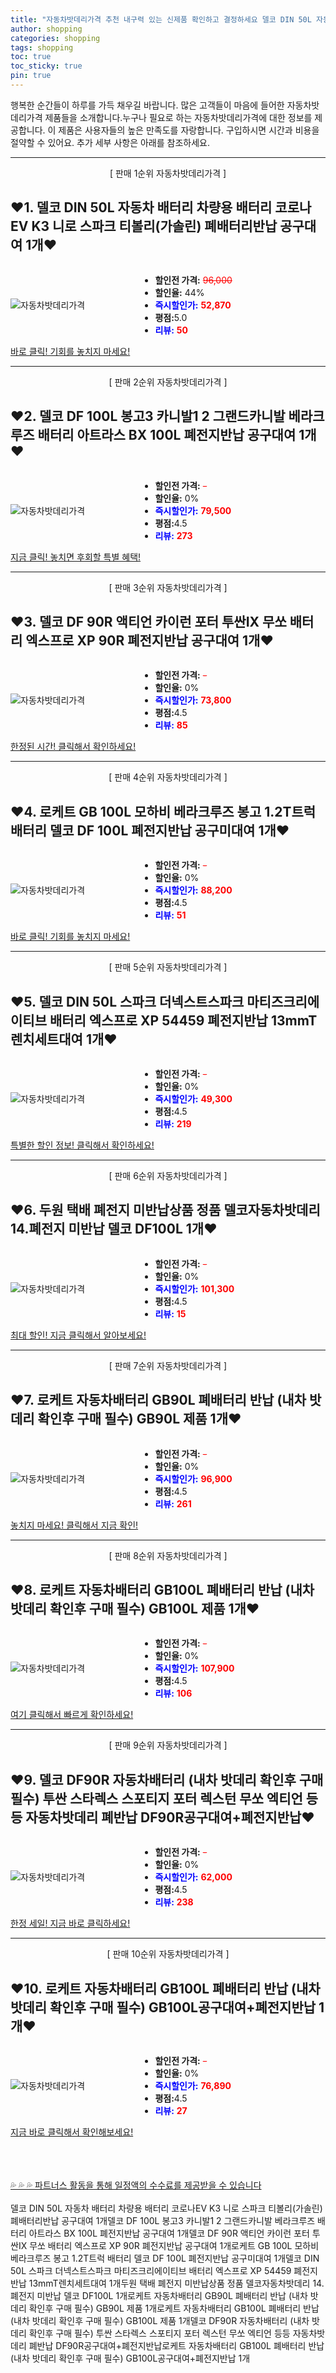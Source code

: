 ```yaml
---
title: "자동차밧데리가격 추천 내구력 있는 신제품 확인하고 결정하세요 델코 DIN 50L 자동차 배터리"
author: shopping
categories: shopping
tags: shopping
toc: true
toc_sticky: true
pin: true
---
```

행복한 순간들이 하루를 가득 채우길 바랍니다. 많은 고객들이 마음에 들어한 자동차밧데리가격 제품들을 소개합니다.누구나 필요로 하는 자동차밧데리가격에 대한 정보를 제공합니다. 이 제품은 사용자들의 높은 만족도를 자랑합니다. 구입하시면 시간과 비용을 절약할 수 있어요. 추가 세부 사항은 아래를 참조하세요.

---
<p class="toplist" style="margin: 0 auto; display: block; width: fit-content;">[ 판매 1순위 자동차밧데리가격 ]</p>

<h2><strong>❤️1. 델코 DIN 50L 자동차 배터리 차량용 배터리 코로나EV K3 니로 스파크 티볼리(가솔린) 폐배터리반납 공구대여 1개❤️</strong></h2>

<div style="display: flex; align-items: center;">
    <div style="flex: 0.4;">
        <img src="https://thumbnail9.coupangcdn.com/thumbnails/remote/230x230ex/image/vendor_inventory/ef79/a0db17faa5afdf56d8030898f3f69902526e09c94a645f5c18674e9d6f7b.png" alt="자동차밧데리가격" style="max-width: 100%;">
    </div>
    <div style="flex: 0.6; margin-left: 10px;">
        <ul>
            <li><strong>할인전 가격:</strong> <del style="color: red;">96,000</del></li>
            <li><strong>할인율:</strong> 44%</li>
            <li><span style='color:blue'><strong>즉시할인가:</strong></span> <span style='color:red'><strong>52,870</strong></span></li>
            <li><strong>평점:</strong>5.0</li>
            <li><span style='color:blue'><strong>리뷰:</strong></span> <span style='color:red'><strong>50</strong></span></li>
        </ul>
    </div>
</div>
<div class="center">
    <a href="https://selin100587001.github.io?lptag=AF9450613&subid=githubio&pageKey=5510480162&traceid=V0-153&itemId=8587596892&vendorItemId=75874875489" class="myButton">
        바로 클릭! 기회를 놓치지 마세요!
    </a>
</div>


---
<p class="toplist" style="margin: 0 auto; display: block; width: fit-content;">[ 판매 2순위 자동차밧데리가격 ]</p>

<h2><strong>❤️2. 델코 DF 100L 봉고3 카니발1 2 그랜드카니발 베라크루즈 배터리 아트라스 BX 100L 폐전지반납 공구대여 1개❤️</strong></h2>

<div style="display: flex; align-items: center;">
    <div style="flex: 0.4;">
        <img src="https://thumbnail8.coupangcdn.com/thumbnails/remote/230x230ex/image/vendor_inventory/0aba/31c6cecfa9c057b0234324a2b15407840492890020e61c47bb5da5ff7787.jpg" alt="자동차밧데리가격" style="max-width: 100%;">
    </div>
    <div style="flex: 0.6; margin-left: 10px;">
        <ul>
            <li><strong>할인전 가격:</strong> <del style="color: red;">-</del></li>
            <li><strong>할인율:</strong> 0%</li>
            <li><span style='color:blue'><strong>즉시할인가:</strong></span> <span style='color:red'><strong>79,500</strong></span></li>
            <li><strong>평점:</strong>4.5</li>
            <li><span style='color:blue'><strong>리뷰:</strong></span> <span style='color:red'><strong>273</strong></span></li>
        </ul>
    </div>
</div>
<div class="center">
    <a href="https://selin100587001.github.io?lptag=AF9450613&subid=githubio&pageKey=5280215412&traceid=V0-153&itemId=7553290028&vendorItemId=74845260560" class="myButton">
        지금 클릭! 놓치면 후회할 특별 혜택!
    </a>
</div>


---
<p class="toplist" style="margin: 0 auto; display: block; width: fit-content;">[ 판매 3순위 자동차밧데리가격 ]</p>

<h2><strong>❤️3. 델코 DF 90R 액티언 카이런 포터 투싼IX 무쏘 배터리 엑스프로 XP 90R 폐전지반납 공구대여 1개❤️</strong></h2>

<div style="display: flex; align-items: center;">
    <div style="flex: 0.4;">
        <img src="https://thumbnail8.coupangcdn.com/thumbnails/remote/230x230ex/image/vendor_inventory/b2d9/b7aaf3c80356e1e7ec8b093303e0eb382391e17ebaff14ac19a1367fa7ea.jpg" alt="자동차밧데리가격" style="max-width: 100%;">
    </div>
    <div style="flex: 0.6; margin-left: 10px;">
        <ul>
            <li><strong>할인전 가격:</strong> <del style="color: red;">-</del></li>
            <li><strong>할인율:</strong> 0%</li>
            <li><span style='color:blue'><strong>즉시할인가:</strong></span> <span style='color:red'><strong>73,800</strong></span></li>
            <li><strong>평점:</strong>4.5</li>
            <li><span style='color:blue'><strong>리뷰:</strong></span> <span style='color:red'><strong>85</strong></span></li>
        </ul>
    </div>
</div>
<div class="center">
    <a href="https://selin100587001.github.io?lptag=AF9450613&subid=githubio&pageKey=5280166029&traceid=V0-153&itemId=7553125806&vendorItemId=74845123668" class="myButton">
        한정된 시간! 클릭해서 확인하세요!
    </a>
</div>


---
<p class="toplist" style="margin: 0 auto; display: block; width: fit-content;">[ 판매 4순위 자동차밧데리가격 ]</p>

<h2><strong>❤️4. 로케트 GB 100L 모하비 베라크루즈 봉고 1.2T트럭 배터리 델코 DF 100L 폐전지반납 공구미대여 1개❤️</strong></h2>

<div style="display: flex; align-items: center;">
    <div style="flex: 0.4;">
        <img src="https://thumbnail8.coupangcdn.com/thumbnails/remote/230x230ex/image/vendor_inventory/0f97/2445dea56efebb102b40340f2b8124109f4569dde415cac6572bef6b7f31.jpg" alt="자동차밧데리가격" style="max-width: 100%;">
    </div>
    <div style="flex: 0.6; margin-left: 10px;">
        <ul>
            <li><strong>할인전 가격:</strong> <del style="color: red;">-</del></li>
            <li><strong>할인율:</strong> 0%</li>
            <li><span style='color:blue'><strong>즉시할인가:</strong></span> <span style='color:red'><strong>88,200</strong></span></li>
            <li><strong>평점:</strong>4.5</li>
            <li><span style='color:blue'><strong>리뷰:</strong></span> <span style='color:red'><strong>51</strong></span></li>
        </ul>
    </div>
</div>
<div class="center">
    <a href="https://selin100587001.github.io?lptag=AF9450613&subid=githubio&pageKey=5297191380&traceid=V0-153&itemId=7637509203&vendorItemId=74927948322" class="myButton">
        바로 클릭! 기회를 놓치지 마세요!
    </a>
</div>


---
<p class="toplist" style="margin: 0 auto; display: block; width: fit-content;">[ 판매 5순위 자동차밧데리가격 ]</p>

<h2><strong>❤️5. 델코 DIN 50L 스파크 더넥스트스파크 마티즈크리에이티브 배터리 엑스프로 XP 54459 폐전지반납 13mmT렌치세트대여 1개❤️</strong></h2>

<div style="display: flex; align-items: center;">
    <div style="flex: 0.4;">
        <img src="https://thumbnail7.coupangcdn.com/thumbnails/remote/230x230ex/image/vendor_inventory/9284/2a8a152d27ac90f6dbbc632d468f80d483349dc8f0b8c9151ed33d40866d.jpg" alt="자동차밧데리가격" style="max-width: 100%;">
    </div>
    <div style="flex: 0.6; margin-left: 10px;">
        <ul>
            <li><strong>할인전 가격:</strong> <del style="color: red;">-</del></li>
            <li><strong>할인율:</strong> 0%</li>
            <li><span style='color:blue'><strong>즉시할인가:</strong></span> <span style='color:red'><strong>49,300</strong></span></li>
            <li><strong>평점:</strong>4.5</li>
            <li><span style='color:blue'><strong>리뷰:</strong></span> <span style='color:red'><strong>219</strong></span></li>
        </ul>
    </div>
</div>
<div class="center">
    <a href="https://selin100587001.github.io?lptag=AF9450613&subid=githubio&pageKey=5295505234&traceid=V0-153&itemId=7629660347&vendorItemId=74920420852" class="myButton">
        특별한 할인 정보! 클릭해서 확인하세요!
    </a>
</div>


---
<p class="toplist" style="margin: 0 auto; display: block; width: fit-content;">[ 판매 6순위 자동차밧데리가격 ]</p>

<h2><strong>❤️6. 두원 택배 폐전지 미반납상품 정품 델코자동차밧데리 14.폐전지 미반납 델코 DF100L 1개❤️</strong></h2>

<div style="display: flex; align-items: center;">
    <div style="flex: 0.4;">
        <img src="https://thumbnail7.coupangcdn.com/thumbnails/remote/230x230ex/image/vendor_inventory/5bc4/533d11f3e7ced63a3741fbef7e8078aeae3cdbc36dcc9ec9e115d0490402.jpg" alt="자동차밧데리가격" style="max-width: 100%;">
    </div>
    <div style="flex: 0.6; margin-left: 10px;">
        <ul>
            <li><strong>할인전 가격:</strong> <del style="color: red;">-</del></li>
            <li><strong>할인율:</strong> 0%</li>
            <li><span style='color:blue'><strong>즉시할인가:</strong></span> <span style='color:red'><strong>101,300</strong></span></li>
            <li><strong>평점:</strong>4.5</li>
            <li><span style='color:blue'><strong>리뷰:</strong></span> <span style='color:red'><strong>15</strong></span></li>
        </ul>
    </div>
</div>
<div class="center">
    <a href="https://selin100587001.github.io?lptag=AF9450613&subid=githubio&pageKey=324139039&traceid=V0-153&itemId=1037859202&vendorItemId=5492917560" class="myButton">
        최대 할인! 지금 클릭해서 알아보세요!
    </a>
</div>


---
<p class="toplist" style="margin: 0 auto; display: block; width: fit-content;">[ 판매 7순위 자동차밧데리가격 ]</p>

<h2><strong>❤️7. 로케트 자동차배터리 GB90L 폐배터리 반납 (내차 밧데리 확인후 구매 필수) GB90L 제품 1개❤️</strong></h2>

<div style="display: flex; align-items: center;">
    <div style="flex: 0.4;">
        <img src="https://thumbnail6.coupangcdn.com/thumbnails/remote/230x230ex/image/vendor_inventory/8ae6/729f76aaf8a226632e730de2b24edb8ce6fddc71a291ff85ae3ff8122256.jpg" alt="자동차밧데리가격" style="max-width: 100%;">
    </div>
    <div style="flex: 0.6; margin-left: 10px;">
        <ul>
            <li><strong>할인전 가격:</strong> <del style="color: red;">-</del></li>
            <li><strong>할인율:</strong> 0%</li>
            <li><span style='color:blue'><strong>즉시할인가:</strong></span> <span style='color:red'><strong>96,900</strong></span></li>
            <li><strong>평점:</strong>4.5</li>
            <li><span style='color:blue'><strong>리뷰:</strong></span> <span style='color:red'><strong>261</strong></span></li>
        </ul>
    </div>
</div>
<div class="center">
    <a href="https://selin100587001.github.io?lptag=AF9450613&subid=githubio&pageKey=93477747&traceid=V0-153&itemId=289725025&vendorItemId=3712403914" class="myButton">
        놓치지 마세요! 클릭해서 지금 확인!
    </a>
</div>


---
<p class="toplist" style="margin: 0 auto; display: block; width: fit-content;">[ 판매 8순위 자동차밧데리가격 ]</p>

<h2><strong>❤️8. 로케트 자동차배터리 GB100L 폐배터리 반납 (내차 밧데리 확인후 구매 필수) GB100L 제품 1개❤️</strong></h2>

<div style="display: flex; align-items: center;">
    <div style="flex: 0.4;">
        <img src="https://thumbnail8.coupangcdn.com/thumbnails/remote/230x230ex/image/vendor_inventory/b644/81686045f54486b1b903f6f4c38e861694bbd5fc4ba021050cf25584c28c.jpg" alt="자동차밧데리가격" style="max-width: 100%;">
    </div>
    <div style="flex: 0.6; margin-left: 10px;">
        <ul>
            <li><strong>할인전 가격:</strong> <del style="color: red;">-</del></li>
            <li><strong>할인율:</strong> 0%</li>
            <li><span style='color:blue'><strong>즉시할인가:</strong></span> <span style='color:red'><strong>107,900</strong></span></li>
            <li><strong>평점:</strong>4.5</li>
            <li><span style='color:blue'><strong>리뷰:</strong></span> <span style='color:red'><strong>106</strong></span></li>
        </ul>
    </div>
</div>
<div class="center">
    <a href="https://selin100587001.github.io?lptag=AF9450613&subid=githubio&pageKey=93480470&traceid=V0-153&itemId=289731680&vendorItemId=3712424026" class="myButton">
        여기 클릭해서 빠르게 확인하세요!
    </a>
</div>


---
<p class="toplist" style="margin: 0 auto; display: block; width: fit-content;">[ 판매 9순위 자동차밧데리가격 ]</p>

<h2><strong>❤️9. 델코 DF90R 자동차배터리 (내차 밧데리 확인후 구매 필수) 투싼 스타렉스 스포티지 포터 렉스턴 무쏘 엑티언 등등 자동차밧데리 폐반납 DF90R공구대여+폐전지반납❤️</strong></h2>

<div style="display: flex; align-items: center;">
    <div style="flex: 0.4;">
        <img src="https://thumbnail9.coupangcdn.com/thumbnails/remote/230x230ex/image/vendor_inventory/a24a/ab721986a45ad2551a21b78d2d977b552f5b533be2ae6146d526b2f00bde.jpg" alt="자동차밧데리가격" style="max-width: 100%;">
    </div>
    <div style="flex: 0.6; margin-left: 10px;">
        <ul>
            <li><strong>할인전 가격:</strong> <del style="color: red;">-</del></li>
            <li><strong>할인율:</strong> 0%</li>
            <li><span style='color:blue'><strong>즉시할인가:</strong></span> <span style='color:red'><strong>62,000</strong></span></li>
            <li><strong>평점:</strong>4.5</li>
            <li><span style='color:blue'><strong>리뷰:</strong></span> <span style='color:red'><strong>238</strong></span></li>
        </ul>
    </div>
</div>
<div class="center">
    <a href="https://selin100587001.github.io?lptag=AF9450613&subid=githubio&pageKey=5723447006&traceid=V0-153&itemId=9580817733&vendorItemId=77059772414" class="myButton">
        한정 세일! 지금 바로 클릭하세요!
    </a>
</div>


---
<p class="toplist" style="margin: 0 auto; display: block; width: fit-content;">[ 판매 10순위 자동차밧데리가격 ]</p>

<h2><strong>❤️10. 로케트 자동차배터리 GB100L 폐배터리 반납 (내차 밧데리 확인후 구매 필수) GB100L공구대여+폐전지반납 1개❤️</strong></h2>

<div style="display: flex; align-items: center;">
    <div style="flex: 0.4;">
        <img src="https://thumbnail10.coupangcdn.com/thumbnails/remote/230x230ex/image/vendor_inventory/583a/385e39266f539eb1d4d19544369bc1fba2ce96113e239fe9e4ba0d7c9128.jpg" alt="자동차밧데리가격" style="max-width: 100%;">
    </div>
    <div style="flex: 0.6; margin-left: 10px;">
        <ul>
            <li><strong>할인전 가격:</strong> <del style="color: red;">-</del></li>
            <li><strong>할인율:</strong> 0%</li>
            <li><span style='color:blue'><strong>즉시할인가:</strong></span> <span style='color:red'><strong>76,890</strong></span></li>
            <li><strong>평점:</strong>4.5</li>
            <li><span style='color:blue'><strong>리뷰:</strong></span> <span style='color:red'><strong>27</strong></span></li>
        </ul>
    </div>
</div>
<div class="center">
    <a href="https://selin100587001.github.io?lptag=AF9450613&subid=githubio&pageKey=7669163988&traceid=V0-153&itemId=20453642662&vendorItemId=90174228500" class="myButton">
        지금 바로 클릭해서 확인해보세요!
    </a>
</div>

<br><br><br>[💦 💦 💦 파트너스 활동을 통해 일정액의 수수료를 제공받을 수 있습니다](https://link.coupang.com/a/bcpT2c)<br><br>델코 DIN 50L 자동차 배터리 차량용 배터리 코로나EV K3 니로 스파크 티볼리(가솔린) 폐배터리반납 공구대여 1개델코 DF 100L 봉고3 카니발1 2 그랜드카니발 베라크루즈 배터리 아트라스 BX 100L 폐전지반납 공구대여 1개델코 DF 90R 액티언 카이런 포터 투싼IX 무쏘 배터리 엑스프로 XP 90R 폐전지반납 공구대여 1개로케트 GB 100L 모하비 베라크루즈 봉고 1.2T트럭 배터리 델코 DF 100L 폐전지반납 공구미대여 1개델코 DIN 50L 스파크 더넥스트스파크 마티즈크리에이티브 배터리 엑스프로 XP 54459 폐전지반납 13mmT렌치세트대여 1개두원 택배 폐전지 미반납상품 정품 델코자동차밧데리 14.폐전지 미반납 델코 DF100L 1개로케트 자동차배터리 GB90L 폐배터리 반납 (내차 밧데리 확인후 구매 필수) GB90L 제품 1개로케트 자동차배터리 GB100L 폐배터리 반납 (내차 밧데리 확인후 구매 필수) GB100L 제품 1개델코 DF90R 자동차배터리 (내차 밧데리 확인후 구매 필수) 투싼 스타렉스 스포티지 포터 렉스턴 무쏘 엑티언 등등 자동차밧데리 폐반납 DF90R공구대여+폐전지반납로케트 자동차배터리 GB100L 폐배터리 반납 (내차 밧데리 확인후 구매 필수) GB100L공구대여+폐전지반납 1개